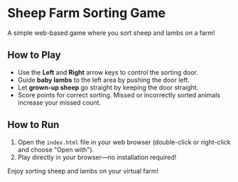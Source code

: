 # Sheep Farm Sorting Game

A simple web-based game where you sort sheep and lambs on a farm!

## How to Play
- Use the **Left** and **Right** arrow keys to control the sorting door.
- Guide **baby lambs** to the left area by pushing the door left.
- Let **grown-up sheep** go straight by keeping the door straight.
- Score points for correct sorting. Missed or incorrectly sorted animals increase your missed count.

## How to Run
1. Open the `index.html` file in your web browser (double-click or right-click and choose "Open with").
2. Play directly in your browser—no installation required!

Enjoy sorting sheep and lambs on your virtual farm! 
